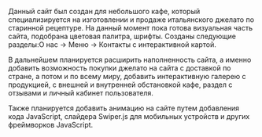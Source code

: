 Данный сайт был создан для небольшого кафе, который специализируется на изготовлении и продаже итальянского джелато по старинной рецептуре.
На данный момент пока готова визуальная часть сайта, подобрана цветовая палитра, шрифты.
Созданы следующие разделы:О нас -> Меню -> Контакты с интерактивной картой.

В дальнейшем планируется расширить наполненность сайта, 
а именно добавить возможность покупки джелато на сайта с доставкой по стране, а потом и по всему миру,
добавить интерактивную галерею с продукцией, с внешней и внутренней обстановкой кафе, раздел с отзывами и личный кабинет пользователя.

Также планируется добавить анимацию на сайте путем добавления кода JavaScript, слайдера Swiper.js для мобильных устройств и других фреймворков JavaScript.



